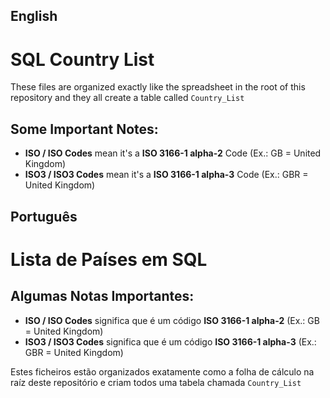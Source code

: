 ## English

# SQL Country List

These files are organized exactly like the spreadsheet in the root of this repository and they all create a table called `Country_List`

## Some Important Notes:
- **ISO / ISO Codes** mean it's a **ISO 3166-1 alpha-2** Code (Ex.: GB = United Kingdom)
- **ISO3 / ISO3 Codes** mean it's a **ISO 3166-1 alpha-3** Code (Ex.: GBR = United Kingdom)

## Português

# Lista de Países em SQL

## Algumas Notas Importantes:

- **ISO / ISO Codes** significa que é um código **ISO 3166-1 alpha-2** (Ex.: GB = United Kingdom)
- **ISO3 / ISO3 Codes** significa que é um código **ISO 3166-1 alpha-3** (Ex.: GBR = United Kingdom)

Estes ficheiros estão organizados exatamente como a folha de cálculo na raíz deste repositório e criam todos uma tabela chamada `Country_List`
